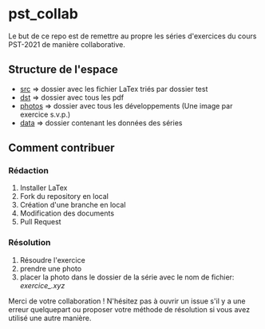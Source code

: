 # pst_collab
Le but de ce repo est de remettre au propre les séries d'exercices du cours PST-2021 de manière collaborative.

## Structure de l'espace

* [src](./src) => dossier avec les fichier LaTex triés par dossier test
* [dst](./dst) => dossier avec tous les pdf
* [photos](./photos) => dossier avec tous les développements (Une image par exercice s.v.p.)
* [data](./data) => dossier contenant les données des séries

## Comment contribuer

### Rédaction
1. Installer LaTex 
2. Fork du repository en local
3. Création d'une branche en local
4. Modification des documents
5. Pull Request

### Résolution
1. Résoudre l'exercice 
2. prendre une photo
3. placer la photo dans le dossier de la série avec le nom de fichier: *exercice<noExercice>_<prenom>.xyz*


Merci de votre collaboration ! N'hésitez pas à ouvrir un issue s'il y a une erreur quelquepart ou proposer votre méthode de résolution si vous avez utilisé une autre manière.
